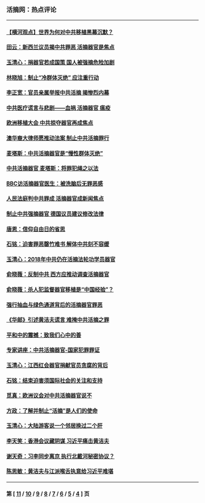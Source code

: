 ### 活摘网：热点评论
---
#### [【横河观点】世界为何对中共移植黑幕沉默？](../../pages/nf5879/n13244249.md?05290430) 
#### [田云：新西兰议员揭中共罪恶 活摘器官是焦点](../../pages/nf5879/n13070629.md?05290430) 
#### [玉清心：捐器官若成国策 国人被强摘危险加剧](../../pages/nf5879/n12802713.md?05290430) 
#### [林晓旭：制止“冷群体灭绝” 应注重行动](../../pages/nf5879/n12779736.md?05290430) 
#### [李正宽：官员亲属举报中共活摘 揭惨烈内幕](../../pages/nf5879/n12684490.md?05290430) 
#### [中共医疗谎言与悲剧——血祸 活摘器官 瘟疫](../../pages/nf5879/n12372103.md?05290430) 
#### [欧洲移植大会 中共掠夺器官再成焦点](../../pages/nf5879/n11538883.md?05290430) 
#### [澳华裔大律师愿推动法案 制止中共活摘罪行](../../pages/nf5879/n11377039.md?05290430) 
#### [麦塔斯：中共活摘器官是“慢性群体灭绝”](../../pages/nf5879/n11350529.md?05290430) 
#### [中共活摘器官 麦塔斯：将罪犯绳之以法](../../pages/nf5879/n11347973.md?05290430) 
#### [BBC访活摘器官医生：被洗脑后无罪恶感](../../pages/nf5879/n11335935.md?05290430) 
#### [人民法庭判中共罪成 活摘器官成新闻焦点](../../pages/nf5879/n11331578.md?05290430) 
#### [制止中共强摘器官 德国议员建议修改法律](../../pages/nf5879/n11249451.md?05290430) 
#### [唐恩：信仰自由日的省思](../../pages/nf5879/n11003525.md?05290430) 
#### [石铭：迫害罪恶罄竹难书  解体中共刻不容缓](../../pages/nf5879/n10942855.md?05290430) 
#### [玉清心：2018年中共仍在活摘法轮功学员器官](../../pages/nf5879/n10914646.md?05290430) 
#### [俞晓薇：反制中共 西方应推动调查活摘器官](../../pages/nf5879/n10794671.md?05290430) 
#### [俞晓薇：杀人犯监督器官移植是“中国经验”？](../../pages/nf5879/n10466427.md?05290430) 
#### [强行抽血与绿色通道背后的活摘器官罪恶](../../pages/nf5879/n10004708.md?05290430) 
#### [《华邮》引述黄洁夫谎言 难掩中共活摘之罪](../../pages/nf5879/n9642309.md?05290430) 
#### [平和中的震撼：致我们心中的善](../../pages/nf5879/n9021123.md?05290430) 
#### [专家讲座：中共活摘器官-国家犯罪罪证](../../pages/nf5879/n8828153.md?05290430) 
#### [玉清心：江西红会器官捐献官员贪腐的背后](../../pages/nf5879/n8522122.md?05290430) 
#### [石铭：结束迫害须国际社会的关注和支持](../../pages/nf5879/n8443497.md?05290430) 
#### [觅真：欧洲议会对中共活摘器官说不](../../pages/nf5879/n8337486.md?05290430) 
#### [方政：了解并制止“活摘”是人们的使命](../../pages/nf5879/n8329214.md?05290430) 
#### [玉清心：大陆游客说一个邻居换过二个肝](../../pages/nf5879/n8291404.md?05290430) 
#### [李天笑：香港会议藏阴谋 习近平痛击黄洁夫](../../pages/nf5879/n8241459.md?05290430) 
#### [谢天奇：习李同步离京 执行北戴河秘密协议？](../../pages/nf5879/n8230418.md?05290430) 
#### [陈思敏：黄洁夫与江派喉舌执意给习近平难堪](../../pages/nf5879/n8222166.md?05290430) 

---
#### 第 [ [11](./11.md?05290430) / [10](./10.md?05290430) / [9](./9.md?05290430) / [8](./8.md?05290430) / [7](./7.md?05290430) / [6](./6.md?05290430) / [5](./5.md?05290430) / [4](./4.md?05290430) ] 页
